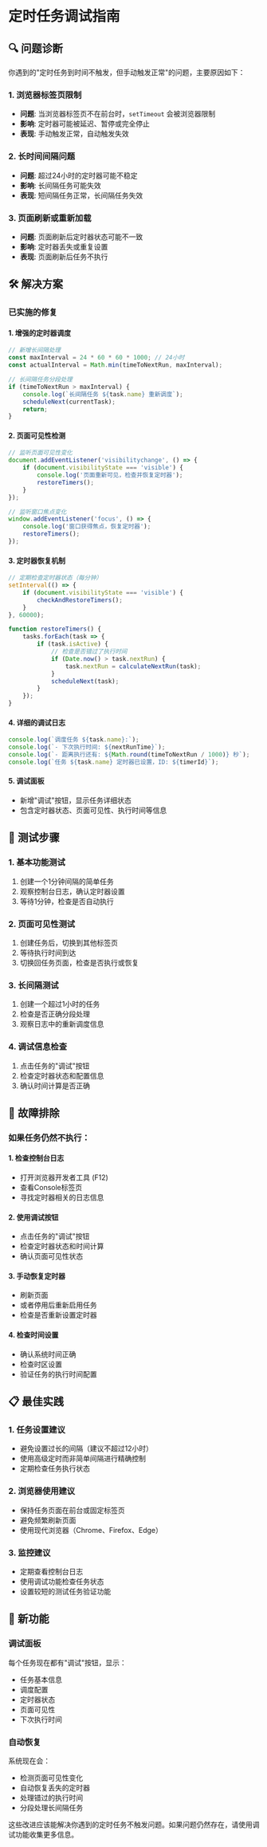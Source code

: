 # 定时任务调试指南

## 🔍 问题诊断

你遇到的"定时任务到时间不触发，但手动触发正常"的问题，主要原因如下：

### 1. 浏览器标签页限制
- **问题**: 当浏览器标签页不在前台时，`setTimeout` 会被浏览器限制
- **影响**: 定时器可能被延迟、暂停或完全停止
- **表现**: 手动触发正常，自动触发失效

### 2. 长时间间隔问题
- **问题**: 超过24小时的定时器可能不稳定
- **影响**: 长间隔任务可能失效
- **表现**: 短间隔任务正常，长间隔任务失效

### 3. 页面刷新或重新加载
- **问题**: 页面刷新后定时器状态可能不一致
- **影响**: 定时器丢失或重复设置
- **表现**: 页面刷新后任务不执行

## 🛠️ 解决方案

### 已实施的修复

#### 1. 增强的定时器调度
```javascript
// 新增长间隔处理
const maxInterval = 24 * 60 * 60 * 1000; // 24小时
const actualInterval = Math.min(timeToNextRun, maxInterval);

// 长间隔任务分段处理
if (timeToNextRun > maxInterval) {
    console.log(`长间隔任务 ${task.name} 重新调度`);
    scheduleNext(currentTask);
    return;
}
```

#### 2. 页面可见性检测
```javascript
// 监听页面可见性变化
document.addEventListener('visibilitychange', () => {
    if (document.visibilityState === 'visible') {
        console.log('页面重新可见，检查并恢复定时器');
        restoreTimers();
    }
});

// 监听窗口焦点变化
window.addEventListener('focus', () => {
    console.log('窗口获得焦点，恢复定时器');
    restoreTimers();
});
```

#### 3. 定时器恢复机制
```javascript
// 定期检查定时器状态（每分钟）
setInterval(() => {
    if (document.visibilityState === 'visible') {
        checkAndRestoreTimers();
    }
}, 60000);

function restoreTimers() {
    tasks.forEach(task => {
        if (task.isActive) {
            // 检查是否错过了执行时间
            if (Date.now() > task.nextRun) {
                task.nextRun = calculateNextRun(task);
            }
            scheduleNext(task);
        }
    });
}
```

#### 4. 详细的调试日志
```javascript
console.log(`调度任务 ${task.name}:`);
console.log(`- 下次执行时间: ${nextRunTime}`);
console.log(`- 距离执行还有: ${Math.round(timeToNextRun / 1000)} 秒`);
console.log(`任务 ${task.name} 定时器已设置，ID: ${timerId}`);
```

#### 5. 调试面板
- 新增"调试"按钮，显示任务详细状态
- 包含定时器状态、页面可见性、执行时间等信息

## 🧪 测试步骤

### 1. 基本功能测试
1. 创建一个1分钟间隔的简单任务
2. 观察控制台日志，确认定时器设置
3. 等待1分钟，检查是否自动执行

### 2. 页面可见性测试
1. 创建任务后，切换到其他标签页
2. 等待执行时间到达
3. 切换回任务页面，检查是否执行或恢复

### 3. 长间隔测试
1. 创建一个超过1小时的任务
2. 检查是否正确分段处理
3. 观察日志中的重新调度信息

### 4. 调试信息检查
1. 点击任务的"调试"按钮
2. 检查定时器状态和配置信息
3. 确认时间计算是否正确

## 🔧 故障排除

### 如果任务仍然不执行：

#### 1. 检查控制台日志
- 打开浏览器开发者工具 (F12)
- 查看Console标签页
- 寻找定时器相关的日志信息

#### 2. 使用调试按钮
- 点击任务的"调试"按钮
- 检查定时器状态和时间计算
- 确认页面可见性状态

#### 3. 手动恢复定时器
- 刷新页面
- 或者停用后重新启用任务
- 检查是否重新设置定时器

#### 4. 检查时间设置
- 确认系统时间正确
- 检查时区设置
- 验证任务的执行时间配置

## 📋 最佳实践

### 1. 任务设置建议
- 避免设置过长的间隔（建议不超过12小时）
- 使用高级定时而非简单间隔进行精确控制
- 定期检查任务执行状态

### 2. 浏览器使用建议
- 保持任务页面在前台或固定标签页
- 避免频繁刷新页面
- 使用现代浏览器（Chrome、Firefox、Edge）

### 3. 监控建议
- 定期查看控制台日志
- 使用调试功能检查任务状态
- 设置较短的测试任务验证功能

## 🚀 新功能

### 调试面板
每个任务现在都有"调试"按钮，显示：
- 任务基本信息
- 调度配置
- 定时器状态
- 页面可见性
- 下次执行时间

### 自动恢复
系统现在会：
- 检测页面可见性变化
- 自动恢复丢失的定时器
- 处理错过的执行时间
- 分段处理长间隔任务

这些改进应该能解决你遇到的定时任务不触发问题。如果问题仍然存在，请使用调试功能收集更多信息。

